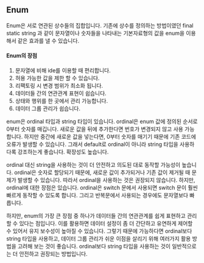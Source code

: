## Enum
Enum은 서로 연관된 상수들의 집합입니다.
기존에 상수를 정의하는 방법이였던 final static string 과 같이 문자열이나 숫자들을 나타내는 기본자료형의 값을 
enum을 이용해서 같은 효과를 낼 수 있습니다.

#### Enum의 장점
1. 문자열에 비해 ide를 이용할 때 편리합니다.
2. 허용 가능한 값을 제한 할 수 있습니다.
3. 리팩토링 시 변경 범위가 최소화 됩니다.
4. 데이터들 간의 연관관계 표현이 쉽습니다. 
5. 상태와 행위를 한 곳에서 관리 가능합니다. 
6. 데이터 그룹 관리가 쉽습니다.

enum은 ordinal 타입과 string 타입이 있습니다.
ordinal은 enum 값에 정의된 순서로 0부터 숫자를 매깁니다. 새로운 값을 뒤에 추가한다면 번호가 변경되지 않고 사용 가능합니다.
하지만 중간에 새로운 값을 넣는다면, 0부터 숫자를 매기기 때문에 기존 코드에 오류가 발생할 수 있습니다.
그래서 default로 ordinal이 아니라 string 타입을 사용하다록 강조하는게 좋습니다. 확장성도 높습니다.

ordinal 대신 string을 사용하는 것이 더 안전하고 의도된 대로 동작할 가능성이 높습니다.
ordinal은 숫자로 할당되기 때문에, 새로운 값이 추가되거나 기존 값이 제거될 때 문제가 발생할 수 있습니다. 
따라서 ordinal을 사용하는 것은 권장되지 않습니다.
하지만, ordinal에 대한 장점은 있습니다.
ordinal은 switch 문에서 사용되면 switch 문이 훨씬 빠르게 동작할 수 있도록 합니다.
그리고 반복문에서 사용되는 경우에도 문자열보다 빠릅니다.

하지만, enum의 가장 큰 장점 중 하나가 데이터들 간의 연관관계를 쉽게 표현하고 관리할 수 있다는 점입니다. 
이를 활용하면 데이터 설정이 좀 더 간단하고 유연하게 제어할 수 있어서 유지 보수성이 높아질 수 있습니다.
그렇기 때문에 가능하다면 ordinal보다 string 타입을 사용하고, 
데이터 그룹 관리가 쉬운 이점을 살리기 위해 여러가지 활용 방법을 고려해 보는 것이 좋습니다.
ordinal보다 string 타입을 사용하는 것이 일반적으로는 더 안전하고 권장되는 방법입니다.
